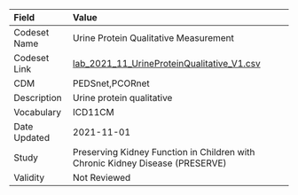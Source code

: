|Field        |Value                                                                         |
|:------------|:-----------------------------------------------------------------------------|
|Codeset Name |Urine Protein Qualitative Measurement                                         |
|Codeset Link |[lab_2021_11_UrineProteinQualitative_V1.csv](https://github.com/PEDSnet/Variable-Dictionary/blob/main/lab_meas/lab_2021_11_UrineProteinQualitative_V1.csv)|
|CDM          |PEDSnet,PCORnet                                                               |
|Description  |Urine protein qualitative                                                     |
|Vocabulary   |ICD11CM                                                                       |
|Date Updated |2021-11-01                                                                    |
|Study        |Preserving Kidney Function in Children with Chronic Kidney Disease (PRESERVE) |
|Validity     |Not Reviewed                                                                  |
